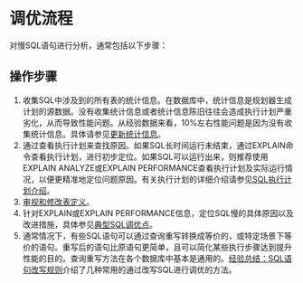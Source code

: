 # 调优流程<a name="ZH-CN_TOPIC_0245374547"></a>

对慢SQL语句进行分析，通常包括以下步骤：

## 操作步骤<a name="zh-cn_topic_0237121512_zh-cn_topic_0073253796_zh-cn_topic_0062520023_section43790015111840"></a>

1.  收集SQL中涉及到的所有表的统计信息。在数据库中，统计信息是规划器生成计划的源数据。没有收集统计信息或者统计信息陈旧往往会造成执行计划严重劣化，从而导致性能问题。从经验数据来看，10%左右性能问题是因为没有收集统计信息。具体请参见[更新统计信息](更新统计信息.md)。
2.  通过查看执行计划来查找原因。如果SQL长时间运行未结束，通过EXPLAIN命令查看执行计划，进行初步定位。如果SQL可以运行出来，则推荐使用EXPLAIN ANALYZE或EXPLAIN PERFORMANCE查看执行计划及实际运行情况，以便更精准地定位问题原因。有关执行计划的详细介绍请参见[SQL执行计划介绍](SQL执行计划介绍.md)。
3.  [审视和修改表定义](审视和修改表定义.md)。
4.  针对EXPLAIN或EXPLAIN PERFORMANCE信息，定位SQL慢的具体原因以及改进措施，具体参见[典型SQL调优点](典型SQL调优点.md)。
5.  通常情况下，有些SQL语句可以通过查询重写转换成等价的，或特定场景下等价的语句。重写后的语句比原语句更简单，且可以简化某些执行步骤达到提升性能的目的。查询重写方法在各个数据库中基本是通用的。[经验总结：SQL语句改写规则](经验总结-SQL语句改写规则.md)介绍了几种常用的通过改写SQL进行调优的方法。

